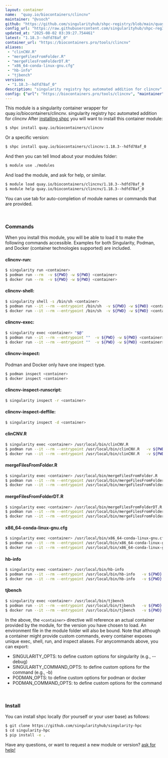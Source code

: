 ```yaml
---
layout: container
name:  "quay.io/biocontainers/clincnv"
maintainer: "@vsoch"
github: "https://github.com/singularityhub/shpc-registry/blob/main/quay.io/biocontainers/clincnv/container.yaml"
config_url: "https://raw.githubusercontent.com/singularityhub/shpc-registry/main/quay.io/biocontainers/clincnv/container.yaml"
updated_at: "2025-08-02 03:39:27.754461"
latest: "1.18.3--hdfd78af_0"
container_url: "https://biocontainers.pro/tools/clincnv"
aliases:
 - "clinCNV.R"
 - "mergeFilesFromFolder.R"
 - "mergeFilesFromFolderDT.R"
 - "x86_64-conda-linux-gnu.cfg"
 - "hb-info"
 - "tjbench"
versions:
 - "1.18.3--hdfd78af_0"
description: "singularity registry hpc automated addition for clincnv"
config: {"url": "https://biocontainers.pro/tools/clincnv", "maintainer": "@vsoch", "description": "singularity registry hpc automated addition for clincnv", "latest": {"1.18.3--hdfd78af_0": "sha256:d8fe04cb106c27f7c3b14fefa3db31c9cb7982ea1f26606757cfae1d808ca3ba"}, "tags": {"1.18.3--hdfd78af_0": "sha256:d8fe04cb106c27f7c3b14fefa3db31c9cb7982ea1f26606757cfae1d808ca3ba"}, "docker": "quay.io/biocontainers/clincnv", "aliases": {"clinCNV.R": "/usr/local/bin/clinCNV.R", "mergeFilesFromFolder.R": "/usr/local/bin/mergeFilesFromFolder.R", "mergeFilesFromFolderDT.R": "/usr/local/bin/mergeFilesFromFolderDT.R", "x86_64-conda-linux-gnu.cfg": "/usr/local/bin/x86_64-conda-linux-gnu.cfg", "hb-info": "/usr/local/bin/hb-info", "tjbench": "/usr/local/bin/tjbench"}}
---
```


This module is a singularity container wrapper for quay.io/biocontainers/clincnv.
singularity registry hpc automated addition for clincnv
After [installing shpc](#install) you will want to install this container module:


```bash
$ shpc install quay.io/biocontainers/clincnv
```

Or a specific version:

```bash
$ shpc install quay.io/biocontainers/clincnv:1.18.3--hdfd78af_0
```

And then you can tell lmod about your modules folder:

```bash
$ module use ./modules
```

And load the module, and ask for help, or similar.

```bash
$ module load quay.io/biocontainers/clincnv/1.18.3--hdfd78af_0
$ module help quay.io/biocontainers/clincnv/1.18.3--hdfd78af_0
```

You can use tab for auto-completion of module names or commands that are provided.

<br>

### Commands

When you install this module, you will be able to load it to make the following commands accessible.
Examples for both Singularity, Podman, and Docker (container technologies supported) are included.

#### clincnv-run:

```bash
$ singularity run <container>
$ podman run --rm  -v ${PWD} -w ${PWD} <container>
$ docker run --rm  -v ${PWD} -w ${PWD} <container>
```

#### clincnv-shell:

```bash
$ singularity shell -s /bin/sh <container>
$ podman run --it --rm --entrypoint /bin/sh  -v ${PWD} -w ${PWD} <container>
$ docker run --it --rm --entrypoint /bin/sh  -v ${PWD} -w ${PWD} <container>
```

#### clincnv-exec:

```bash
$ singularity exec <container> "$@"
$ podman run --it --rm --entrypoint ""  -v ${PWD} -w ${PWD} <container> "$@"
$ docker run --it --rm --entrypoint ""  -v ${PWD} -w ${PWD} <container> "$@"
```

#### clincnv-inspect:

Podman and Docker only have one inspect type.

```bash
$ podman inspect <container>
$ docker inspect <container>
```

#### clincnv-inspect-runscript:

```bash
$ singularity inspect -r <container>
```

#### clincnv-inspect-deffile:

```bash
$ singularity inspect -d <container>
```


#### clinCNV.R

```bash
$ singularity exec <container> /usr/local/bin/clinCNV.R
$ podman run --it --rm --entrypoint /usr/local/bin/clinCNV.R   -v ${PWD} -w ${PWD} <container> -c " $@"
$ docker run --it --rm --entrypoint /usr/local/bin/clinCNV.R   -v ${PWD} -w ${PWD} <container> -c " $@"
```


#### mergeFilesFromFolder.R

```bash
$ singularity exec <container> /usr/local/bin/mergeFilesFromFolder.R
$ podman run --it --rm --entrypoint /usr/local/bin/mergeFilesFromFolder.R   -v ${PWD} -w ${PWD} <container> -c " $@"
$ docker run --it --rm --entrypoint /usr/local/bin/mergeFilesFromFolder.R   -v ${PWD} -w ${PWD} <container> -c " $@"
```


#### mergeFilesFromFolderDT.R

```bash
$ singularity exec <container> /usr/local/bin/mergeFilesFromFolderDT.R
$ podman run --it --rm --entrypoint /usr/local/bin/mergeFilesFromFolderDT.R   -v ${PWD} -w ${PWD} <container> -c " $@"
$ docker run --it --rm --entrypoint /usr/local/bin/mergeFilesFromFolderDT.R   -v ${PWD} -w ${PWD} <container> -c " $@"
```


#### x86_64-conda-linux-gnu.cfg

```bash
$ singularity exec <container> /usr/local/bin/x86_64-conda-linux-gnu.cfg
$ podman run --it --rm --entrypoint /usr/local/bin/x86_64-conda-linux-gnu.cfg   -v ${PWD} -w ${PWD} <container> -c " $@"
$ docker run --it --rm --entrypoint /usr/local/bin/x86_64-conda-linux-gnu.cfg   -v ${PWD} -w ${PWD} <container> -c " $@"
```


#### hb-info

```bash
$ singularity exec <container> /usr/local/bin/hb-info
$ podman run --it --rm --entrypoint /usr/local/bin/hb-info   -v ${PWD} -w ${PWD} <container> -c " $@"
$ docker run --it --rm --entrypoint /usr/local/bin/hb-info   -v ${PWD} -w ${PWD} <container> -c " $@"
```


#### tjbench

```bash
$ singularity exec <container> /usr/local/bin/tjbench
$ podman run --it --rm --entrypoint /usr/local/bin/tjbench   -v ${PWD} -w ${PWD} <container> -c " $@"
$ docker run --it --rm --entrypoint /usr/local/bin/tjbench   -v ${PWD} -w ${PWD} <container> -c " $@"
```



In the above, the `<container>` directive will reference an actual container provided
by the module, for the version you have chosen to load. An environment file in the
module folder will also be bound. Note that although a container
might provide custom commands, every container exposes unique exec, shell, run, and
inspect aliases. For anycommands above, you can export:

 - SINGULARITY_OPTS: to define custom options for singularity (e.g., --debug)
 - SINGULARITY_COMMAND_OPTS: to define custom options for the command (e.g., -b)
 - PODMAN_OPTS: to define custom options for podman or docker
 - PODMAN_COMMAND_OPTS: to define custom options for the command

<br>

### Install

You can install shpc locally (for yourself or your user base) as follows:

```bash
$ git clone https://github.com/singularityhub/singularity-hpc
$ cd singularity-hpc
$ pip install -e .
```

Have any questions, or want to request a new module or version? [ask for help!](https://github.com/singularityhub/singularity-hpc/issues)
